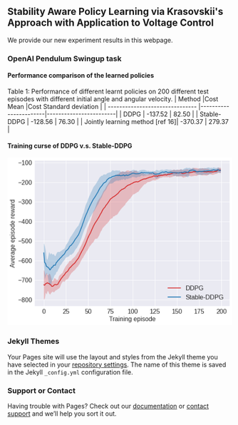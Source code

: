 ## Stability Aware Policy Learning via Krasovskii's Approach with Application to Voltage Control

We provide our new experiment results in this webpage.

### OpenAI Pendulum Swingup task

#### Performance comparison of the learned policies

Table 1: Performance of different learnt policies on 200 different test episodes with different initial angle and angular velocity.
| Method                          |Cost Mean              |Cost Standard deviation |
| ------------------------------- |-----------------------|------------------------|
| DDPG                            | -137.52               |  82.50                 |
| Stable-DDPG                     | -128.56               |  76.30                 |
| Jointly learning method [ref 16]| -370.37               |  279.37                |

#### Training curse of DDPG v.s. Stable-DDPG

![alt text](https://github.com/stable-rl-neurips2021/stable_rl.github.io/blob/gh-pages/training.png)


### Jekyll Themes

Your Pages site will use the layout and styles from the Jekyll theme you have selected in your [repository settings](https://github.com/stable-rl-neurips2021/stable_rl.github.io/settings/pages). The name of this theme is saved in the Jekyll `_config.yml` configuration file.

### Support or Contact

Having trouble with Pages? Check out our [documentation](https://docs.github.com/categories/github-pages-basics/) or [contact support](https://support.github.com/contact) and we’ll help you sort it out.
